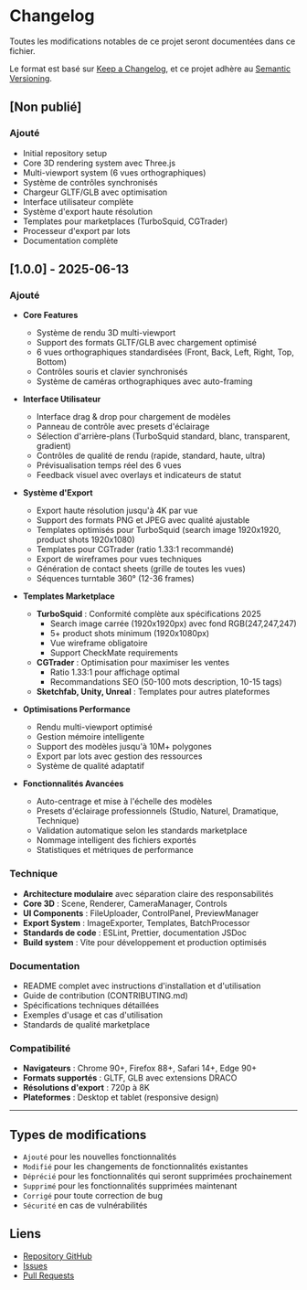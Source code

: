 # Changelog

Toutes les modifications notables de ce projet seront documentées dans ce fichier.

Le format est basé sur [Keep a Changelog](https://keepachangelog.com/fr/1.0.0/),
et ce projet adhère au [Semantic Versioning](https://semver.org/spec/v2.0.0.html).

## [Non publié]

### Ajouté
- Initial repository setup
- Core 3D rendering system avec Three.js
- Multi-viewport system (6 vues orthographiques)
- Système de contrôles synchronisés
- Chargeur GLTF/GLB avec optimisation
- Interface utilisateur complète
- Système d'export haute résolution
- Templates pour marketplaces (TurboSquid, CGTrader)
- Processeur d'export par lots
- Documentation complète

## [1.0.0] - 2025-06-13

### Ajouté
- **Core Features**
  - Système de rendu 3D multi-viewport
  - Support des formats GLTF/GLB avec chargement optimisé
  - 6 vues orthographiques standardisées (Front, Back, Left, Right, Top, Bottom)
  - Contrôles souris et clavier synchronisés
  - Système de caméras orthographiques avec auto-framing

- **Interface Utilisateur**
  - Interface drag & drop pour chargement de modèles
  - Panneau de contrôle avec presets d'éclairage
  - Sélection d'arrière-plans (TurboSquid standard, blanc, transparent, gradient)
  - Contrôles de qualité de rendu (rapide, standard, haute, ultra)
  - Prévisualisation temps réel des 6 vues
  - Feedback visuel avec overlays et indicateurs de statut

- **Système d'Export**
  - Export haute résolution jusqu'à 4K par vue
  - Support des formats PNG et JPEG avec qualité ajustable
  - Templates optimisés pour TurboSquid (search image 1920x1920, product shots 1920x1080)
  - Templates pour CGTrader (ratio 1.33:1 recommandé)
  - Export de wireframes pour vues techniques
  - Génération de contact sheets (grille de toutes les vues)
  - Séquences turntable 360° (12-36 frames)

- **Templates Marketplace**
  - **TurboSquid** : Conformité complète aux spécifications 2025
    - Search image carrée (1920x1920px) avec fond RGB(247,247,247)
    - 5+ product shots minimum (1920x1080px)
    - Vue wireframe obligatoire
    - Support CheckMate requirements
  - **CGTrader** : Optimisation pour maximiser les ventes
    - Ratio 1.33:1 pour affichage optimal
    - Recommandations SEO (50-100 mots description, 10-15 tags)
  - **Sketchfab, Unity, Unreal** : Templates pour autres plateformes

- **Optimisations Performance**
  - Rendu multi-viewport optimisé
  - Gestion mémoire intelligente
  - Support des modèles jusqu'à 10M+ polygones
  - Export par lots avec gestion des ressources
  - Système de qualité adaptatif

- **Fonctionnalités Avancées**
  - Auto-centrage et mise à l'échelle des modèles
  - Presets d'éclairage professionnels (Studio, Naturel, Dramatique, Technique)
  - Validation automatique selon les standards marketplace
  - Nommage intelligent des fichiers exportés
  - Statistiques et métriques de performance

### Technique
- **Architecture modulaire** avec séparation claire des responsabilités
- **Core 3D** : Scene, Renderer, CameraManager, Controls
- **UI Components** : FileUploader, ControlPanel, PreviewManager
- **Export System** : ImageExporter, Templates, BatchProcessor
- **Standards de code** : ESLint, Prettier, documentation JSDoc
- **Build system** : Vite pour développement et production optimisés

### Documentation
- README complet avec instructions d'installation et d'utilisation
- Guide de contribution (CONTRIBUTING.md)
- Spécifications techniques détaillées
- Exemples d'usage et cas d'utilisation
- Standards de qualité marketplace

### Compatibilité
- **Navigateurs** : Chrome 90+, Firefox 88+, Safari 14+, Edge 90+
- **Formats supportés** : GLTF, GLB avec extensions DRACO
- **Résolutions d'export** : 720p à 8K
- **Plateformes** : Desktop et tablet (responsive design)

---

## Types de modifications

- `Ajouté` pour les nouvelles fonctionnalités
- `Modifié` pour les changements de fonctionnalités existantes
- `Déprécié` pour les fonctionnalités qui seront supprimées prochainement
- `Supprimé` pour les fonctionnalités supprimées maintenant
- `Corrigé` pour toute correction de bug
- `Sécurité` en cas de vulnérabilités

## Liens

- [Repository GitHub](https://github.com/creach-t/3d-multiview-platform)
- [Issues](https://github.com/creach-t/3d-multiview-platform/issues)
- [Pull Requests](https://github.com/creach-t/3d-multiview-platform/pulls)
